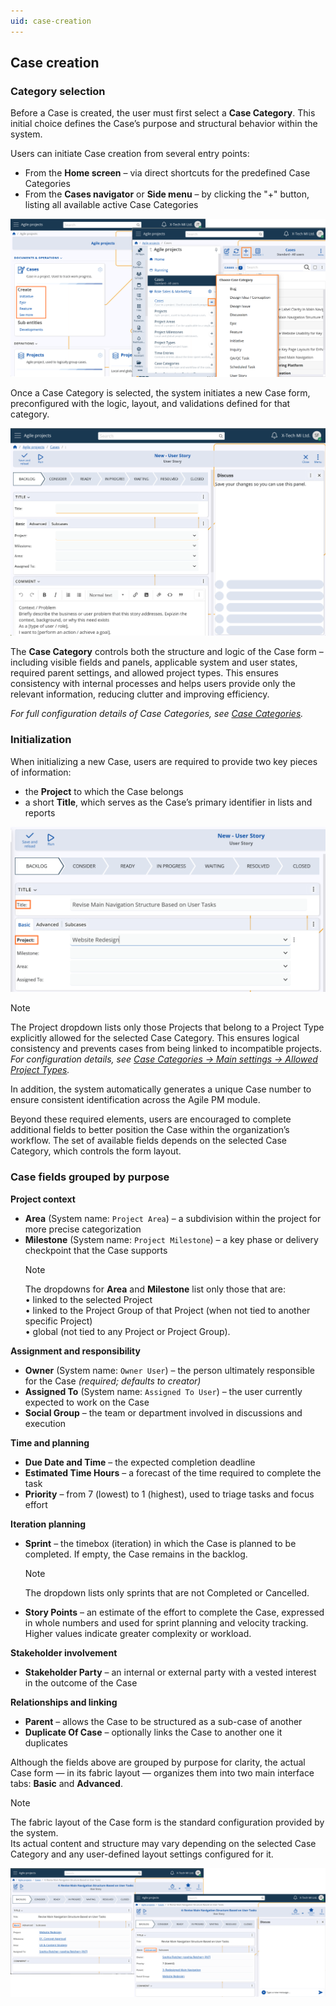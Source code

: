 ```yaml
---
uid: case-creation
---
```


## Case creation

### Category selection

Before a Case is created, the user must first select a **Case Category**. This initial choice defines the Case’s purpose and structural behavior within the system.

Users can initiate Case creation from several entry points:
- From the **Home screen** – via direct shortcuts for the predefined Case Categories  
- From the **Cases navigator** or **Side menu** – by clicking the "+" button, listing all available active Case Categories

![Case Creation](pictures/case-creation.png)

Once a Case Category is selected, the system initiates a new Case form, preconfigured with the logic, layout, and validations defined for that category.

![Case Initialization](pictures/case-initialization.png)

The **Case Category** controls both the structure and logic of the Case form – including visible fields and panels, applicable system and user states, required parent settings, and allowed project types. This ensures consistency with internal processes and helps users provide only the relevant information, reducing clutter and improving efficiency.

*For full configuration details of Case Categories, see [Case Categories](../configuration-and-structure/main-setup/case-categories.md).*


### Initialization

When initializing a new Case, users are required to provide two key pieces of information:
- the **Project** to which the Case belongs  
- a short **Title**, which serves as the Case’s primary identifier in lists and reports

![Case Main Fields](pictures/case-main-fields.png)

> [!Note]
> The Project dropdown lists only those Projects that belong to a Project Type explicitly allowed for the selected Case Category. This ensures logical consistency and prevents cases from being linked to incompatible projects.    
> *For configuration details, see [Case Categories → Main settings → Allowed Project Types](../configuration-and-structure/main-setup/case-categories.md#allowed-project-types).*

In addition, the system automatically generates a unique Case number to ensure consistent identification across the Agile PM module.

Beyond these required elements, users are encouraged to complete additional fields to better position the Case within the organization’s workflow. The set of available fields depends on the selected Case Category, which controls the form layout.

### Case fields grouped by purpose

**Project context**
- **Area** (System name: `Project Area`) – a subdivision within the project for more precise categorization  
- **Milestone** (System name: `Project Milestone`) – a key phase or delivery checkpoint that the Case supports
  > [!Note]  
  > The dropdowns for **Area** and **Milestone** list only those that are:  
  > • linked to the selected Project  
  > • linked to the Project Group of that Project (when not tied to another specific Project)  
  > • global (not tied to any Project or Project Group).  

**Assignment and responsibility**
- **Owner** (System name: `Owner User`) – the person ultimately responsible for the Case *(required; defaults to creator)*  
- **Assigned To** (System name: `Assigned To User`) – the user currently expected to work on the Case  
- **Social Group** – the team or department involved in discussions and execution

**Time and planning**
- **Due Date and Time** – the expected completion deadline  
- **Estimated Time Hours** – a forecast of the time required to complete the task  
- **Priority** – from 7 (lowest) to 1 (highest), used to triage tasks and focus effort

**Iteration planning**  
- **Sprint** – the timebox (iteration) in which the Case is planned to be completed. If empty, the Case remains in the backlog.  
  > [!Note]  
  > The dropdown lists only sprints that are not Completed or Cancelled.  

- **Story Points** – an estimate of the effort to complete the Case, expressed in whole numbers and used for sprint planning and velocity tracking. Higher values indicate greater complexity or workload.  

**Stakeholder involvement**
- **Stakeholder Party** – an internal or external party with a vested interest in the outcome of the Case

**Relationships and linking**
- **Parent** – allows the Case to be structured as a sub-case of another  
- **Duplicate Of Case** – optionally links the Case to another one it duplicates

Although the fields above are grouped by purpose for clarity, the actual Case form — in its fabric layout — organizes them into two main interface tabs: **Basic** and **Advanced**.

> [!Note]
> Thе fabric layout of the Case form is the standard configuration provided by the system.    
> Its actual content and structure may vary depending on the selected Case Category and any user-defined layout settings configured for it.

![Case Form](pictures/case-form.png)
